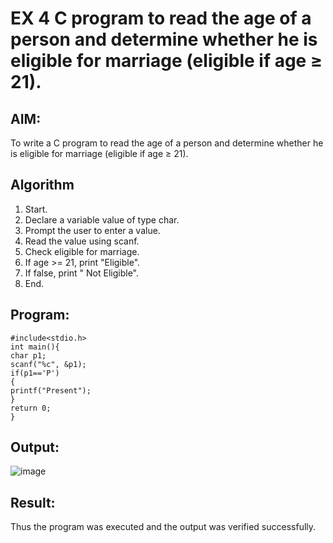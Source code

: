 # EX 4 C program to read the age of a person and determine whether he is eligible for marriage (eligible if age ≥ 21).
## AIM:
To write a C program to read the age of a person and determine whether he is eligible for marriage (eligible if age ≥ 21).

## Algorithm
1. Start. 
2. Declare a variable value of type char. 
3. Prompt the user to enter a value. 
4. Read the value using scanf. 
5. Check eligible for marriage. 
6. If age >= 21, print "Eligible". 
7. If false, print " Not Eligible". 
8. End.  

## Program:
```
#include<stdio.h> 
int main(){ 
char p1; 
scanf("%c", &p1); 
if(p1=='P') 
{ 
printf("Present"); 
} 
return 0; 
}
```
## Output:
![image](https://github.com/user-attachments/assets/d71a7160-d610-4c9e-99ac-f3a09c2f279f)

## Result:
Thus the program was executed and the output was verified successfully.
